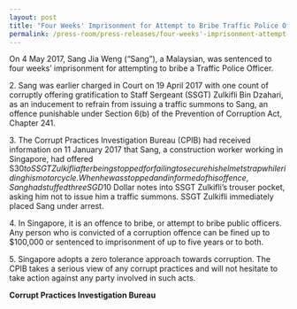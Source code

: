 ```yaml
---
layout: post
title: "Four Weeks' Imprisonment for Attempt to Bribe Traffic Police Officer"
permalink: /press-room/press-releases/four-weeks'-imprisonment-attempt-bribe-traffic-police-officer/
---
```


On 4 May 2017, Sang Jia Weng (“Sang”), a Malaysian, was sentenced to four weeks’ imprisonment for attempting to bribe a Traffic Police Officer.

2\. Sang was earlier charged in Court on 19 April 2017 with one count of corruptly offering gratification to Staff Sergeant (SSGT) Zulkifli Bin Dzahari, as an inducement to refrain from issuing a traffic summons to Sang, an offence punishable under Section 6(b) of the Prevention of Corruption Act, Chapter 241.

3\. The Corrupt Practices Investigation Bureau (CPIB) had received information on 11 January 2017 that Sang, a construction worker working in Singapore, had offered S$30 to SSGT Zulkifli after being stopped for failing to secure his helmet strap while riding his motorcycle. When he was stopped and informed of his offence, Sang had stuffed three SGD$10 Dollar notes into SSGT Zulkifli’s trouser pocket, asking him not to issue him a traffic summons. SSGT Zulkifli immediately placed Sang under arrest.

4\. In Singapore, it is an offence to bribe, or attempt to bribe public officers. Any person who is convicted of a corruption offence can be fined up to $100,000 or sentenced to imprisonment of up to five years or to both.

5\. Singapore adopts a zero tolerance approach towards corruption. The CPIB takes a serious view of any corrupt practices and will not hesitate to take action against any party involved in such acts.

**Corrupt Practices Investigation Bureau**
